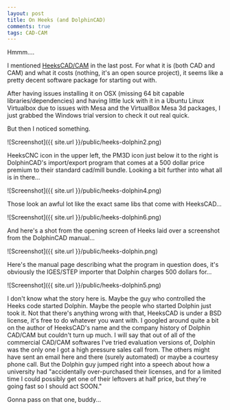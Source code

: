 ```yaml
---
layout: post
title: On Heeks (and DolphinCAD)
comments: true
tags: CAD-CAM
---
```


<p class="message">
Hmmm....
</p>

I mentioned [HeeksCAD/CAM](https://github.com/Heeks/heekscad) in the last post. For what it is (both CAD and CAM) and what it costs (nothing, it's an open source project), it seems like a pretty decent software package for starting out with.

After having issues installing it on OSX (missing 64 bit capable libraries/dependencies) and having little luck with it in a Ubuntu Linux Virtualbox due to issues with Mesa and the VirtualBox Mesa 3d packages, I just grabbed the Windows trial version to check it out real quick.

But then I noticed something.

![Screenshot]({{ site.url }}/public/heeks-dolphin2.png)

HeeksCNC icon in the upper left, the PM3D icon just below it to the right is DolphinCAD's import/export program that comes at a 500 dollar price premium to their standard cad/mill bundle. Looking a bit further into what all is in there...

![Screenshot]({{ site.url }}/public/heeks-dolphin4.png)

Those look an awful lot like the exact same libs that come with HeeksCAD...

![Screenshot]({{ site.url }}/public/heeks-dolphin6.png)

And here's a shot from the opening screen of Heeks laid over a screenshot from the DolphinCAD manual...

![Screenshot]({{ site.url }}/public/heeks-dolphin.png)

Here's the manual page describing what the program in question does, it's obviously the IGES/STEP importer that Dolphin charges 500 dollars for...

![Screenshot]({{ site.url }}/public/heeks-dolphin5.png)

I don't know what the story here is. Maybe the guy who controlled the Heeks code started Dolphin. Maybe the people who started Dolphin just took it. Not that there's anything wrong with that, HeeksCAD is under a BSD license, it's free to do whatever you want with. I googled around quite a bit on the author of HeeksCAD's name and the company history of Dolphin CAD/CAM but couldn't turn up much. I will say that out of all of the commercial CAD/CAM softwares I've tried evaluation versions of, Dolphin was the only one I got a high pressure sales call from. The others might have sent an email here and there (surely automated) or maybe a courtesy phone call. But the Dolphin guy jumped right into a speech about how a university had "accidentally over-purchased their licenses, and for a limited time I could possibly get one of their leftovers at half price, but they're going fast so I should act SOON." 

Gonna pass on that one, buddy...
